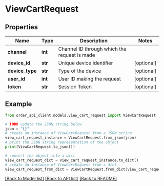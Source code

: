 # ViewCartRequest


## Properties

Name | Type | Description | Notes
------------ | ------------- | ------------- | -------------
**channel** | **int** | Channel ID through which the request is made | 
**device_id** | **str** | Unique device identifier | [optional] 
**device_type** | **str** | Type of the device | [optional] 
**user_id** | **int** | User ID making the request | [optional] 
**token** | **str** | Session Token | [optional] 

## Example

```python
from order_api_client.models.view_cart_request import ViewCartRequest

# TODO update the JSON string below
json = "{}"
# create an instance of ViewCartRequest from a JSON string
view_cart_request_instance = ViewCartRequest.from_json(json)
# print the JSON string representation of the object
print(ViewCartRequest.to_json())

# convert the object into a dict
view_cart_request_dict = view_cart_request_instance.to_dict()
# create an instance of ViewCartRequest from a dict
view_cart_request_from_dict = ViewCartRequest.from_dict(view_cart_request_dict)
```
[[Back to Model list]](../README.md#documentation-for-models) [[Back to API list]](../README.md#documentation-for-api-endpoints) [[Back to README]](../README.md)


